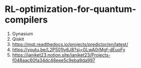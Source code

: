# RL-optimization-for-quantum-compilers   
1. Gynasium
2. Qiskit
3. https://mqt.readthedocs.io/projects/predictor/en/latest/
4. https://youtu.be/L2P501Iy6J8?si=GLwA0rMgf-dEuoFy
5. https://ianiket23.notion.site/ianiket23/Projects-f048aac60fa34dc48eee5c9eba9da997
